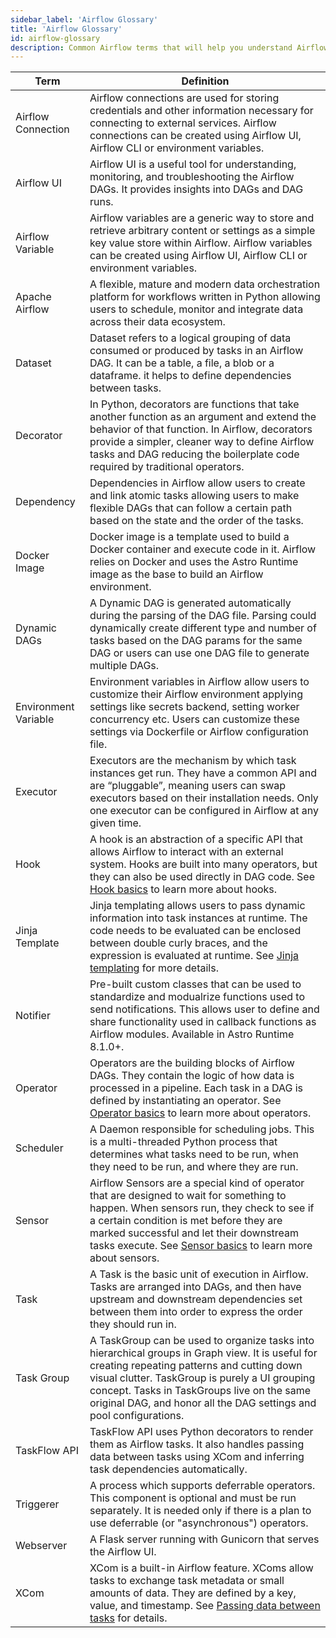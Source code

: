 ```yaml
---
sidebar_label: 'Airflow Glossary'
title: 'Airflow Glossary'
id: airflow-glossary
description: Common Airflow terms that will help you understand Airflow concepts.
---
```



| Term | Definition |
|------|-------------|
| Airflow Connection| Airflow connections are used for storing credentials and other information necessary for connecting to external services. Airflow connections can be created using Airflow UI, Airflow CLI or environment variables. |
| Airflow UI| Airflow UI is a useful tool for understanding, monitoring, and troubleshooting the Airflow DAGs. It provides insights into DAGs and DAG runs.  |
| Airflow Variable| Airflow variables are a generic way to store and retrieve arbitrary content or settings as a simple key value store within Airflow. Airflow variables can be created using Airflow UI, Airflow CLI or environment variables. |
| Apache Airflow | A flexible, mature and modern data orchestration platform for workflows written in Python allowing users to schedule, monitor and integrate  data across their data ecosystem. |
| Dataset| Dataset refers to a logical grouping of data consumed or produced by tasks in an Airflow DAG. It can be a table, a file, a blob or a dataframe. it helps to define dependencies between tasks. |
| Decorator| In Python, decorators are functions that take another function as an argument and extend the behavior of that function. In Airflow, decorators provide a simpler, cleaner way to define Airflow tasks and DAG reducing the boilerplate code required by traditional operators. |
| Dependency| Dependencies in Airflow allow users to create and link atomic tasks allowing users to make flexible DAGs that can follow a certain path based on the state and the order of the tasks. |
| Docker Image| Docker image is a template used to build a Docker container and execute code in it. Airflow relies on Docker and uses the Astro Runtime image as the base to build an Airflow environment. |
| Dynamic DAGs| A Dynamic DAG is generated automatically during the parsing of the DAG file. Parsing could dynamically create different type and number of tasks based on the DAG params for the same DAG or users can use one DAG file to generate multiple DAGs. |
| Environment Variable| Environment variables in Airflow allow users to customize their Airflow environment applying settings like secrets backend, setting worker concurrency etc. Users can customize these settings via Dockerfile or Airflow configuration file. |
| Executor| Executors are the mechanism by which task instances get run. They have a common API and are “pluggable”, meaning users can swap executors based on their installation needs. Only one executor can be configured in Airflow at any given time. |
| Hook| A hook is an abstraction of a specific API that allows Airflow to interact with an external system. Hooks are built into many operators, but they can also be used directly in DAG code. See [Hook basics](https://docs.astronomer.io/learn/what-is-a-hook) to learn more about hooks. |
| Jinja Template| Jinja templating allows users to pass dynamic information into task instances at runtime. The code needs to be evaluated can be enclosed between double curly braces, and the expression is evaluated at runtime. See [Jinja templating](https://airflow.apache.org/docs/apache-airflow/stable/core-concepts/operators.html#jinja-templating) for more details. |
| Notifier| Pre-built custom classes that can be used to standardize and modualrize functions used to send notifications. This allows user to define and share functionality used in callback functions as Airflow modules. Available in Astro Runtime 8.1.0+. |
| Operator| Operators are the building blocks of Airflow DAGs. They contain the logic of how data is processed in a pipeline. Each task in a DAG is defined by instantiating an operator. See [Operator basics](https://docs.astronomer.io/learn/what-is-an-operator) to learn more about operators. |
| Scheduler| A Daemon responsible for scheduling jobs. This is a multi-threaded Python process that determines what tasks need to be run, when they need to be run, and where they are run. |
| Sensor| Airflow Sensors are a special kind of operator that are designed to wait for something to happen. When sensors run, they check to see if a certain condition is met before they are marked successful and let their downstream tasks execute. See [Sensor basics](https://docs.astronomer.io/learn/what-is-a-sensor) to learn more about sensors. |
| Task| A Task is the basic unit of execution in Airflow. Tasks are arranged into DAGs, and then have upstream and downstream dependencies set between them into order to express the order they should run in. |
| Task Group| A TaskGroup can be used to organize tasks into hierarchical groups in Graph view. It is useful for creating repeating patterns and cutting down visual clutter. TaskGroup is purely a UI grouping concept. Tasks in TaskGroups live on the same original DAG, and honor all the DAG settings and pool configurations. |
| TaskFlow API| TaskFlow API uses Python decorators to render them as Airflow tasks. It also handles passing data between tasks using XCom and inferring task dependencies automatically. |
| Triggerer| A process which supports deferrable operators. This component is optional and must be run separately. It is needed only if there is a plan to use deferrable (or "asynchronous") operators. |
| Webserver| A Flask server running with Gunicorn that serves the Airflow UI. |
| XCom| XCom is a built-in Airflow feature. XComs allow tasks to exchange task metadata or small amounts of data. They are defined by a key, value, and timestamp. See [Passing data between tasks](https://docs.astronomer.io/learn/airflow-passing-data-between-tasks#xcom) for details. |